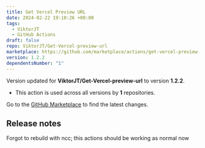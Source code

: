 ```yaml
---
title: Get Vercel Preview URL
date: 2024-02-22 19:10:26 +00:00
tags:
  - ViktorJT
  - GitHub Actions
draft: false
repo: ViktorJT/Get-Vercel-preview-url
marketplace: https://github.com/marketplace/actions/get-vercel-preview-url
version: 1.2.2
dependentsNumber: "1"
---
```



Version updated for **ViktorJT/Get-Vercel-preview-url** to version **1.2.2**.
- This action is used across all versions by **1** repositories.

Go to the [GitHub Marketplace](https://github.com/marketplace/actions/get-vercel-preview-url) to find the latest changes.

## Release notes

Forgot to rebuild with ncc; this actions should be working as normal now
